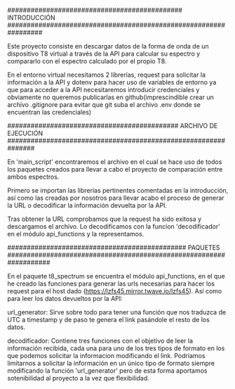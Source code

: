 #############################################    INTRODUCCIÓN     #################################################################

Este proyecto consiste en descargar datos de la forma de onda de un dispositivo T8 virtual a través de la API para calcular su espectro y compararlo con el espectro calculado por el propio T8. 

En el entorno virtual necesitamos 2 librerías, request para solicitar la información a la API y dotenv para hacer uso de variables de entorno ya que para acceder a la API necesitaremos introducir credenciales y obviamente no queremos publicarlas en github(imprescindible crear un archivo .gitignore para evitar que git suba el archivo .env donde se encuentran las credenciales)

############################################  ARCHIVO DE EJECUCIÓN   ###############################################################  

En 'main_script' encontraremos el archivo en el cual se hace uso de todos los paquetes creados para llevar a cabo el proyecto de comparación entre ambos espectros.

Primero se importan las librerías pertinentes comentadas en la introducción, así como las creadas por nosotros para llevar acabo el proceso de generar la URL o decodificar la información devuelta por la API.

Tras obtener la URL comprobamos que la request ha sido exitosa y descargamos el archivo. Lo decodificamos con la funcion 'decodificador' en el módulo api_functions y la representamos.


##############################################     PAQUETES      ###################################################################

En el paquete t8_spectrum se encuentra el módulo api_functions, en el que he creado las funciones para generar las urls necesarias para hacer los request para el host dado (https://lzfs45.mirror.twave.io/lzfs45). Así como para leer los datos devueltos por la API:

url_generator: Sirve sobre todo para tener una función que nos traduzca de UTC a timestamp y de paso te genera el link pasándole el resto de los datos.

decodificador: Contiene tres funciones con el objetivo de leer la información recibida, cada una para uno de los tres tipos de formato en los que podemos solicitar la informacion modificando el link. Podríamos limitarnos a solicitar la información en un único tipo de formato siempre modificando la función 'url_generator' pero de esta forma aportamos sotenibilidad al proyecto a la vez que flexibilidad.